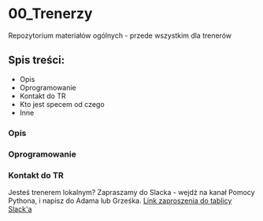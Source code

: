 # 00_Trenerzy
Repozytorium materiałów ogólnych - przede wszystkim dla trenerów

## Spis treści:
* Opis
* Oprogramowanie
* Kontakt do TR
* Kto jest specem od czego 
* Inne

### Opis

### Oprogramowanie

### Kontakt do TR

Jesteś trenerem lokalnym? Zapraszamy do Slacka - wejdź na kanał Pomocy Pythona, i napisz do Adama lub Grześka.
[Link zaproszenia do tablicy Slack'a](https://join.slack.com/t/abix-edu-python/shared_invite/enQtOTEyMTIyNzc1NzMwLTIzZmNjNTlkNGRhZTI2ZmM4NTY0OWNlNmJiNTRjOGJmMTYyNTk2ZmJhNmRjNGQ2ZTQwMWE4OTZhYTE1MzIxYWY)

